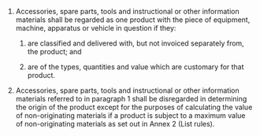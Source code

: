 1. Accessories, spare parts, tools and instructional or other information materials shall be regarded as one product with the piece of equipment, machine, apparatus or vehicle in question if they: 

   1. are classified and delivered with, but not invoiced separately from, the product; and 

   2. are of the types, quantities and value which are customary for that product. 

2. Accessories, spare parts, tools and instructional or other information materials referred to in paragraph 1 shall be disregarded in determining the origin of the product except for the purposes of calculating the value of non-originating materials if a product is subject to a maximum value of non-originating materials as set out in Annex 2 (List rules).
